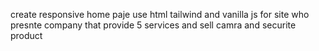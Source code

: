 create responsive home paje use html tailwind and vanilla js for site who presnte company that provide 5 services and sell camra and securite product
